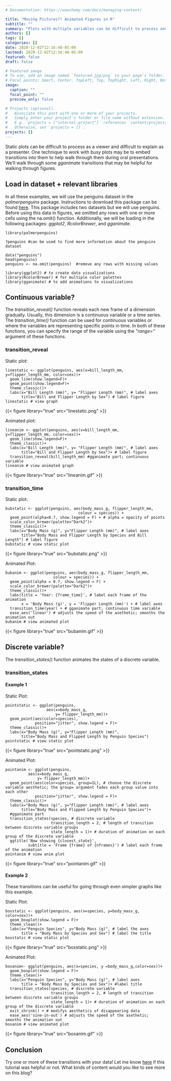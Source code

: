 ```yaml
---
# Documentation: https://wowchemy.com/docs/managing-content/

title: "Moving Pictures?! Animated Figures in R"
subtitle: ""
summary: "Plots with multiple variables can be difficult to process and explain, especially in an oral presentation. Animated figures can be incredibly helpful for such presentations!"
authors: []
tags: []
categories: []
date: 2020-12-02T12:16:40-05:00
lastmod: 2020-12-02T12:16:40-05:00
featured: false
draft: false

# Featured image
# To use, add an image named `featured.jpg/png` to your page's folder.
# Focal points: Smart, Center, TopLeft, Top, TopRight, Left, Right, BottomLeft, Bottom, BottomRight.
image:
  caption: ""
  focal_point: ""
  preview_only: false

# Projects (optional).
#   Associate this post with one or more of your projects.
#   Simply enter your project's folder or file name without extension.
#   E.g. `projects = ["internal-project"]` references `content/project/deep-learning/index.md`.
#   Otherwise, set `projects = []`.
projects: []
---
```


Static plots can be difficult to process as a viewer and difficult to explain as a presenter. One technique to work with busy plots may be to embed transitions into them to help walk through them during oral presentations. We’ll walk through some *gganimate* transitions that may be helpful for walking through figures. 

## Load in dataset + relevant libraries
In all these examples, we will use the penguins dataset in the *palmerpenguins* package. Instructions to download this package can be found [here](https://allisonhorst.github.io/palmerpenguins/). This package includes two datasets but we will use penguins. Before using this data in figures, we omitted any rows with one or more cells using the na.omit() function. Additionally, we will be loading in the following packages: *ggplot2*, *RcolorBrewer*, and *gganimate*.

```{r dataset, warning=F}
library(palmerpenguins)

?penguins #can be used to find more information about the penguins dataset

data("penguins")
head(penguins)
penguins <- na.omit(penguins)  #remove any rows with missing values

library(ggplot2) # to create data visualizations 
library(RcolorBrewer) # for multiple color palettes
library(gganimate) # to add animations to visualizations
```
## Continuous variable? 
The *transition_reveal()* function reveals each new frame of a dimension gradually. Usually, this dimension is a continuous variable or a time series. The *transition_time()* function can be used for continuous variables or where the variables are representing specific points in time. In both of these functions, you can specify the range of the variable using the *"range="* argument of these functions. 

### transition_reveal
Static plot:
```{r}
linestatic <- ggplot(penguins, aes(x=bill_length_mm, y=flipper_length_mm, color=sex))+
  geom_line(show.legend=F)+
  geom_point(show.legend=F)+ 
  theme_classic()+
  labs(x="Bill Length (mm)", y= "Flipper Length (mm)", # label axes
       title="Bill and Flipper Length by Sex") # label figure
linestatic # view graph 
```
{{< figure library="true" src="linestatic.png" >}}

Animated plot:
```{r}
lineanim <- ggplot(penguins, aes(x=bill_length_mm, y=flipper_length_mm, color=sex))+
  geom_line(show.legend=F)+
  theme_classic()+
  labs(x="Bill Length (mm)", y= "Flipper Length (mm)", # label axes
       title="Bill and Flipper Length by Sex")+ # label figure 
  transition_reveal(bill_length_mm) #gganimate part; continuous variable 
lineanim # view animated graph
```
{{< figure library="true" src="lineanim.gif" >}}

### transition_time 
Static plot:
```{r}
bubstatic <- ggplot(penguins, aes(body_mass_g, flipper_length_mm, 
                                colour = species)) +
  geom_point(alpha=0.7, show.legend = F) + # alpha = opacity of points 
  scale_color_brewer(palette="Dark2")+ 
  theme_classic()+
  labs(x="Body Mass (g)", y="Flipper Length (mm)", # label axes
       title="Body Mass and Flipper Length by Species and Bill Length") # label figure
bubstatic # view static plot 
```
{{< figure library="true" src="bubstatic.png" >}}

Animated Plot:
```{r}
bubanim <- ggplot(penguins, aes(body_mass_g, flipper_length_mm, 
                     colour = species)) +
  geom_point(alpha = 0.7, show.legend = F) +
  scale_color_brewer(palette="Dark2")+
  theme_classic()+
  labs(title = 'Year: {frame_time}', # label each frame of the animation 
       x = 'Body Mass (g)', y = 'Flipper Length (mm)') + # label axes
  transition_time(year) + # gganimate part; continuous time variable 
  ease_aes('linear') # adjusts the speed of the asethetic; smooths the animation out 
bubanim # view animated plot
```
{{< figure library="true" src="bubanim.gif" >}}

## Discrete variable?
The *transition_states()* function animates the states of a discrete variable.

### transition_states
#### Example 1
Static Plot:
```{r}
pointstatic <- ggplot(penguins, 
                  aes(x=body_mass_g, 
                      y= flipper_length_mm))+
  geom_point(aes(color=species),
             position="jitter", show.legend = F)+
  theme_classic()+
  labs(x="Body Mass (g)", y="Flipper Length (mm)",
       title="Body Mass and Flipped Length by Penguin Species")
pointstatic # view static plot
```
{{< figure library="true" src="pointstatic.png" >}}

Animated Plot:
```{r}
pointanim <- ggplot(penguins, 
          aes(x=body_mass_g, 
              y= flipper_length_mm))+
  geom_point(aes(color=species, group=1L), # choose the discrete variable aesthetic; the group= argument fades each group value into each other
             position="jitter", show.legend = F)+ 
  theme_classic()+
  labs(x="Body Mass (g)", y="Flipper Length (mm)", # label axes
       title="Body Mass and Flipped Length by Penguin Species")+
  #gganimate part     
  transition_states(species, # discrete variable
                    transition_length = 2, # length of transition between discrete variable groups
                    state_length = 1)+ # duration of animation on each group of the discrete variable
  ggtitle('Now showing {closest_state}',
          subtitle = 'Frame {frame} of {nframes}') # label each frame of the animation 
pointanim # view anim plot 
```
{{< figure library="true" src="pointanim.gif" >}}

#### Example 2
These transitions can be useful for going through even simpler graphs like this example. 

Static Plot:
```{r}
boxstatic <- ggplot(penguins, aes(x=species, y=body_mass_g, color=sex))+
  geom_boxplot(show.legend = F)+
  theme_clean()+
  labs(x="Penguin Species", y="Body Mass (g)", # label the axes
       title = "Body Mass by Species and Sex") # label the title 
boxstatic # view static plot 
```
{{< figure library="true" src="boxstatic.png" >}}

Animated Plot:
```{r}
boxanim<- ggplot(penguins, aes(x=species, y =body_mass_g,color=sex))+
  geom_boxplot(show.legend = F)+
  theme_clean()+
  labs(x="Penguin Species", y="Body Mass (g)", # label axes
       title = "Body Mass by Species and Sex")+ #label title 
  transition_states(species, # discrete variable
                    transition_length = 2, # length of transition between discrete variable groups
                    state_length = 1)+ # duration of animation on each group of the discrete variable
  exit_shrink() + # modifys aesthetics of disappearing data
  ease_aes('sine-in-out') # adjusts the speed of the asethetic; smooths the animation out 
boxanim # view animated plot 
```
{{< figure library="true" src="boxanim.gif" >}}

## Conclusion
Try one or more of these transitions with your data! Let me know [here](https://adiradaniel.netlify.app/#contact) if this tutorial was helpful or not. What kinds of content would you like to see more on this blog?